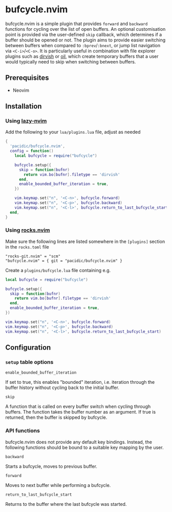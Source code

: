 # bufcycle.nvim

bufcycle.nvim is a simple plugin that provides `forward` and `backward`
functions for cycling over the list of open buffers. An optional customisation
point is provided via the user-defined `skip` callback, which determines if a
buffer should be opened or not. The plugin aims to provide easier switching
between buffers when compared to `:bprev`/`:bnext`, or jump list
navigation via `<C-i>`/`<C-o>`. It is particularly useful in combination with
file explorer plugins such as
[dirvish](https://github.com/justinmk/vim-dirvish) or
[oil](https://github.com/stevearc/oil.nvim), which create temporary buffers that
a user would typically need to skip when switching between buffers.

## Prerequisites

- Neovim

## Installation

### Using [lazy-nvim](https://github.com/folke/lazy.nvim)

Add the following to your `lua/plugins.lua` file, adjust as needed

```lua
{
  'pacidic/bufcycle.nvim',
  config = function()
    local bufcycle = require("bufcycle")

    bufcycle.setup({
      skip = function(bufnr)
        return vim.bo[bufnr].filetype == 'dirvish'
      end,
      enable_bounded_buffer_iteration = true,
    })

    vim.keymap.set("n", '<C-n>', bufcycle.forward)
    vim.keymap.set("n", '<C-p>', bufcycle.backward)
    vim.keymap.set("n", '<C-l>', bufcycle.return_to_last_bufcycle_start)
  end,
}
```

### Using [rocks.nvim](https://github.com/nvim-neorocks/rocks.nvim)

Make sure the following lines are listed somewhere in the `[plugins]` section in the `rocks.toml` file

```
"rocks-git.nvim" = "scm"
"bufcycle.nvim" = { git = "pacidic/bufcycle.nvim" }
```

Create a `plugins/bufcycle.lua` file containing e.g.

```lua
local bufcycle = require("bufcycle")

bufcycle.setup({
  skip = function(bufnr)
    return vim.bo[bufnr].filetype == 'dirvish'
  end,
  enable_bounded_buffer_iteration = true,
})

vim.keymap.set("n", '<C-n>', bufcycle.forward)
vim.keymap.set("n", '<C-p>', bufcycle.backward)
vim.keymap.set("n", '<C-l>', bufcycle.return_to_last_bufcycle_start)
```

## Configuration

### `setup` table options

`enable_bounded_buffer_iteration`

If set to true, this enables "bounded" iteration, i.e. iteration through the
buffer history without cycling back to the initial buffer.

`skip`

A function that is called on every buffer switch when cycling through buffers.
The function takes the buffer number as an argument. If true is returned, then
the buffer is skipped by bufcycle.

### API functions

bufcycle.nvim does not provide any default key bindings. Instead, the following
functions should be bound to a suitable key mapping by the user.

`backward`

Starts a bufcycle, moves to previous buffer.

`forward`

Moves to next buffer while performing a bufcycle.

`return_to_last_bufcycle_start`

Returns to the buffer where the last bufcycle was started.
